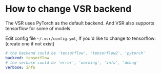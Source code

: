 # How to change VSR backend
The VSR uses PyTorch as the default backend. And VSR also supports tensorflow
for some of models.

Edit config file `~/.vsr/config.yml`, If you'd like to change to tensorflow:
(create one if not exist)
```yaml
# the backend could be 'tensorflow', 'tensorflow2', 'pytorch'
backend: tensorflow
# the verbose could be 'error', 'warning', 'info', 'debug'
verbose: info
```
